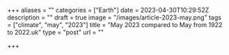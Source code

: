 +++
aliases = ""
categories = ["Earth"]
date = 2023-04-30T10:29:52Z
description = ""
draft = true
image = "/images/article-2023-may.png"
tags = ["climate", "may", "2023"]
title = "May 2023 compared to May from 1922 to 2022.uk"
type = "post"
url = ""

+++
